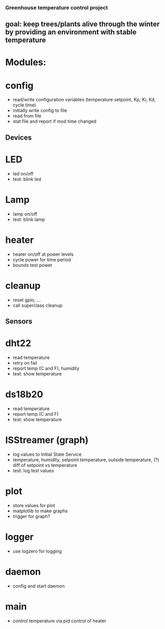 ###   Greenhouse temperature control project

## goal:  keep trees/plants alive through the winter by providing an environment with stable temperature

# Modules:

# config
- read/write configuration variables (temperature setpoint, Kp, Ki, Kd, cycle time)
- initially write config to file
- read from file
- stat file and report if mod time changed

## Devices

# LED
- led on/off
- test: blink led

# Lamp
- lamp on/off
- test: blink lamp

# heater
- heater on/off at power levels
- cycle power for time period
- bounds test power

# cleanup
- reset gpio, ...
- call superclass cleanup

## Sensors

# dht22
- read temperature
- retry on fail
- report temp (C and F), humidity
- test: show temperature

# ds18b20
- read temperature
- report temp (C and F)
- test: show temperature

# ISStreamer (graph)
- log values to Initial State Service
- temperature, humidity, setpoint temperature, outside temperature, (?) diff of setpoint vs temperature
- test: log test values

# plot
- store values for plot
- matplotlib to make graphs
- trigger for graph?

# logger
- use logzero for logging

# daemon
- config and start daemon

# main
- control temperature via pid control of heater

